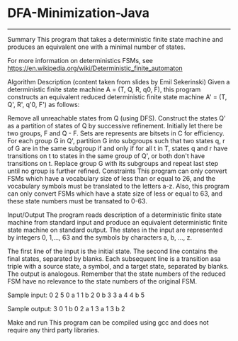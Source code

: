 # DFA-Minimization-Java
--------------------------------------------------------------------------------------------------------------------
Summary
This program that takes a deterministic finite state machine and produces an equivalent one with a minimal number of states.

For more information on deterministics FSMs, see https://en.wikipedia.org/wiki/Deterministic_finite_automaton

Algorithm Description (content taken from slides by Emil Sekerinski)
Given a deterministic finite state machine A = (T, Q, R, q0, F), this program constructs an equivalent reduced deterministic finite state machine A' = (T, Q', R', q'0, F') as follows:

Remove all unreachable states from Q (using DFS).
Construct the states Q' as a partition of states of Q by successive refinement. Initially let there be two groups, F and Q - F. Sets are represents are bitsets in C for efficiency.
For each group G in Q', partition G into subgroups such that two states q, r of G are in the same subgroup if and only if for all t in T, states q and r have transitions on t to states in the same group of Q', or both don't have transitions on t.
Replace group G with its subgroups and repeat last step until no group is further refined.
Constraints
This program can only convert FSMs which have a vocabulary size of less than or equal to 26, and the vocabulary symbols must be translated to the letters a-z. Also, this program can only convert FSMs which have a state size of less or equal to 63, and these state numbers must be transated to 0-63.

Input/Output
The program reads description of a deterministic finite state machine from standard input and produce an equivalent deterministic finite state machine on standard output. The states in the input are represented by integers 0, 1,..., 63 and the symbols by characters a, b, ..., z.

The first line of the input is the initial state.
The second line contains the final states, separated by blanks.
Each subsequent line is a transition asa triple with a source state, a symbol, and a target state, separated by blanks.
The output is analogous. Remember that the state numbers of the reduced FSM have no relevance to the state numbers of the original FSM.

Sample input:
0
2 5
0 a 1
1 b 2
0 b 3
3 a 4
4 b 5

Sample output:
3
0
1 b 0
2 a 1
3 a 1
3 b 2

Make and run
This program can be compiled using gcc and does not require any third party libraries.
